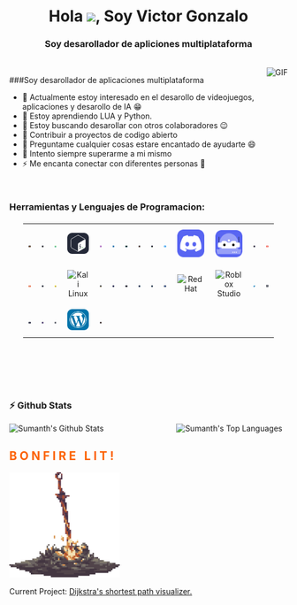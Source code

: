 <h1 align="center">Hola <img src="https://media.giphy.com/media/hvRJCLFzcasrR4ia7z/giphy.gif" width="35">, Soy Victor Gonzalo</h1>
<h3 align="center">Soy desarollador de apliciones multiplataforma</h3>

<br>

<img align="right" height="270px" alt="GIF" src="https://i.pinimg.com/originals/e4/26/70/e426702edf874b181aced1e2fa5c6cde.gif" />

###Soy desarollador de aplicaciones multiplataforma
- 🔭 Actualmente estoy interesado en el desarollo de videojuegos, aplicaciones y desarollo de IA :grin:
- 🌱 Estoy aprendiendo LUA y Python.
- 👯 Estoy buscando desarollar con otros colaboradores :wink:
- 🥅 Contribuir a proyectos de codigo abierto
- 💬 Preguntame cualquier cosas estare encantado de ayudarte :smile:
- 🧗 Intento siempre superarme a mi mismo
- ⚡ Me encanta conectar con diferentes personas :raised_hands:

<br>

### Herramientas y Lenguajes de Programacion: 


   <table style="border-collapse: collapse; margin: 20px auto; width: 90%;" border="0">
        <tr>
            <td style="padding: 10px; text-align: center;"><img src="https://github.com/tandpfun/skill-icons/raw/main/icons/Blender-Dark.svg" alt="Blender" style="width: 50px;"></td>
            <td style="padding: 10px; text-align: center;"><img src="https://github.com/tandpfun/skill-icons/blob/main/icons/AWS-Dark.svg" alt="AWS" style="width: 50px;"></td>
            <td style="padding: 10px; text-align: center;"><img src="https://github.com/tandpfun/skill-icons/blob/main/icons/Atom.svg" alt="Atom" style="width: 50px;"></td>
            <td style="padding: 10px; text-align: center;"><img src="https://github.com/tandpfun/skill-icons/blob/main/icons/Bash-Dark.svg" alt="Bash" style="width: 50px;"></td>
            <td style="padding: 10px; text-align: center;"><img src="https://github.com/tandpfun/skill-icons/blob/main/icons/CS.svg" alt="C#" style="width: 50px;"></td>
            <td style="padding: 10px; text-align: center;"><img src="https://github.com/tandpfun/skill-icons/blob/main/icons/CPP.svg" alt="C++" style="width: 50px;"></td>
            <td style="padding: 10px; text-align: center;"><img src="https://github.com/tandpfun/skill-icons/raw/main/icons/CLion-Dark.svg" alt="CLion" style="width: 50px;"></td>
            <td style="padding: 10px; text-align: center;"><img src="https://github.com/tandpfun/skill-icons/raw/main/icons/Cloudflare-Dark.svg" alt="Cloudflare" style="width: 50px;"></td>
            <td style="padding: 10px; text-align: center;"><img src="https://github.com/tandpfun/skill-icons/raw/main/icons/CMake-Dark.svg" alt="CMake" style="width: 50px;"></td>
            <td style="padding: 10px; text-align: center;"><img src="https://github.com/tandpfun/skill-icons/blob/main/icons/Docker.svg" alt="Docker" style="width: 50px;"></td>
            <td style="padding: 10px; text-align: center;"><img src="https://github.com/tandpfun/skill-icons/raw/main/icons/Discord.svg" alt="Discord" style="width: 50px;"></td>
            <td style="padding: 10px; text-align: center;"><img src="https://github.com/tandpfun/skill-icons/raw/main/icons/DiscordBots.svg" alt="Discord Bots" style="width: 50px;"></td>
            <td style="padding: 10px; text-align: center;"><img src="https://github.com/tandpfun/skill-icons/raw/main/icons/Eclipse-Dark.svg" alt="Eclipse" style="width: 50px;"></td>
            <td style="padding: 10px; text-align: center;"><img src="https://github.com/tandpfun/skill-icons/blob/main/icons/Git.svg" alt="Git" style="width: 50px;"></td>
        </tr>
        <tr>
            <td style="padding: 10px; text-align: center;"><img src="https://github.com/tandpfun/skill-icons/raw/main/icons/HTML.svg" alt="HTML" style="width: 50px;"></td>
            <td style="padding: 10px; text-align: center;"><img src="https://github.com/tandpfun/skill-icons/raw/main/icons/Java-Dark.svg" alt="Java" style="width: 50px;"></td>
            <td style="padding: 10px; text-align: center;"><img src="https://github.com/tandpfun/skill-icons/raw/main/icons/JavaScript.svg" alt="JavaScript" style="width: 50px;"></td>
            <td style="padding: 10px; text-align: center;"><img src="https://github.com/tandpfun/skill-icons/raw/main/icons/Kali-Dark.svg" alt="Kali Linux" style="width: 50px;"></td>
            <td style="padding: 10px; text-align: center;"><img src="https://github.com/tandpfun/skill-icons/raw/main/icons/Linux-Dark.svg" alt="Linux" style="width: 50px;"></td>
            <td style="padding: 10px; text-align: center;"><img src="https://github.com/tandpfun/skill-icons/raw/main/icons/Lua-Dark.svg" alt="Lua" style="width: 50px;"></td>
            <td style="padding: 10px; text-align: center;"><img src="https://github.com/tandpfun/skill-icons/raw/main/icons/MySQL-Dark.svg" alt="MySQL" style="width: 50px;"></td>
            <td style="padding: 10px; text-align: center;"><img src="https://github.com/tandpfun/skill-icons/raw/main/icons/Photoshop.svg" alt="Photoshop" style="width: 50px;"></td>
            <td style="padding: 10px; text-align: center;"><img src="https://github.com/tandpfun/skill-icons/raw/main/icons/PostgreSQL-Dark.svg" alt="PostgreSQL" style="width: 50px;"></td>
            <td style="padding: 10px; text-align: center;"><img src="https://github.com/tandpfun/skill-icons/raw/main/icons/Powershell-Dark.svg" alt="PowerShell" style="width: 50px;"></td>
            <td style="padding: 10px; text-align: center;"><img src="https://github.com/tandpfun/skill-icons/raw/main/icons/RedHat-Dark.svg" alt="RedHat" style="width: 50px;"></td>
            <td style="padding: 10px; text-align: center;"><img src="https://github.com/tandpfun/skill-icons/raw/main/icons/RobloxStudio.svg" alt="Roblox Studio" style="width: 50px;"></td>
            <td style="padding: 10px; text-align: center;"><img src="https://github.com/tandpfun/skill-icons/raw/main/icons/SQLite.svg" alt="SQLite" style="width: 50px;"></td>
            <td style="padding: 10px; text-align: center;"><img src="https://github.com/tandpfun/skill-icons/raw/main/icons/Unity-Dark.svg" alt="Unity" style="width: 50px;"></td>
        </tr>
        <tr>
            <td style="padding: 10px; text-align: center;"><img src="https://github.com/tandpfun/skill-icons/raw/main/icons/UnrealEngine.svg" alt="Unreal Engine" style="width: 50px;"></td>
            <td style="padding: 10px; text-align: center;"><img src="https://github.com/tandpfun/skill-icons/raw/main/icons/VisualStudio-Dark.svg" alt="Visual Studio" style="width: 50px;"></td>
            <td style="padding: 10px; text-align: center;"><img src="https://github.com/tandpfun/skill-icons/raw/main/icons/VSCode-Dark.svg" alt="VS Code" style="width: 50px;"></td>
            <td style="padding: 10px; text-align: center;"><img src="https://github.com/tandpfun/skill-icons/raw/main/icons/Wordpress.svg" alt="WordPress" style="width: 50px;"></td>
            <td style="padding: 10px; text-align: center;"><img src="https://github.com/tandpfun/skill-icons/raw/main/icons/StackOverflow-Dark.svg" alt="Stack Overflow" style="width: 50px;"></td>
        </tr>
    </table>
<br>
<br>
<br>
<br>

<!--
<details>
  <summary>:zap: Github Stats</summary>
<p align='center'>
  <img align="center" src="https://github-readme-stats.vercel.app/api?username=Sumanth-Talluri&show_icons=true&title_color=fff&icon_color=79ff97&text_color=efefef&bg_color=24292e" alt="Lakshya's Github Stats">
</p>
<br>
<p align='center'>
  <img align="center" src="https://github-readme-stats.vercel.app/api/top-langs/?username=Sumanth-Talluri&show_icons=true&hide_border=true&theme=radical">
</p>
</details> -->


### :zap: Github Stats

  <img align="left" src="https://github-readme-stats.sumanth-talluri.vercel.app/api?username=Sumanth-Talluri&show_icons=true&title_color=fff&icon_color=79ff97&text_color=efefef&bg_color=24292e" alt="Sumanth's Github Stats" width="60%">
  
<img src="https://github-readme-stats.sumanth-talluri.vercel.app/api/top-langs/?username=Sumanth-Talluri&show_icons=true&hide_border=true&theme=radical" width="37%" alt="Sumanth's Top Languages">



<!-- stats
![GitHub stats](https://github-readme-stats.vercel.app/api?username=Sumanth-Talluri&show_icons=true&hide_border=true&theme=dark)
![Sumanth's github Programming stats](https://github-readme-stats.vercel.app/api/top-langs/?username=Sumanth-Talluri&show_icons=true&hide_border=true")-->

<!-- repos
<a href="https://github.com/Sumanth-Talluri/Readers-Cabin">
  <img align="left" src="https://github-readme-stats.vercel.app/api/pin/?username=Sumanth-Talluri&repo=Readers-Cabin&theme=dark" />
</a>
<a href="https://github.com/Sumanth-Talluri/JPMorgan-Chase-Virtual-Internship">
  <img align="left" src="https://github-readme-stats.vercel.app/api/pin/?username=Sumanth-Talluri&repo=JPMorgan-Chase-Virtual-Internship&theme=dark" />
</a>
<a href="https://github.com/Sumanth-Talluri/Python-for-Everybody-Specialization">
  <img align="left" src="https://github-readme-stats.vercel.app/api/pin/?username=Sumanth-Talluri&repo=Python-for-Everybody-Specialization&theme=dark" />
</a>
-->

<br>

 <b><h2 style="color: #fc6203">B O N F I R E &nbsp; L I T !</h2> </b>

<img src="https://raw.githubusercontent.com/TanZng/TanZng/master/assets/bonefire.gif" width="200"/>

Current Project: <a href="https://github.com/TanZng/dijkstras-shortest-path">Dijkstra's shortest path visualizer.</a>
